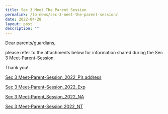 ```yaml
---
title: Sec 3 Meet The Parent Session
permalink: /lp-news/sec-3-meet-the-parent-session/
date: 2022-04-28
layout: post
description: ""
---
```

Dear parents/guardians,

please refer to the attachments below for information shared during the Sec 3 Meet-Parent-Session.

Thank you!

[Sec 3 Meet-Parent-Session\_2022\_P’s address](/files/Sec-3-Meet-Parent-Session_2022_Ps-address.pdf)

[Sec 3 Meet-Parent-Session\_2022\_Exp](/files/Sec-3-Meet-Parent-Session_2022_Exp.pdf)

[Sec 3 Meet-Parent\_Session\_2022\_NA](/files/Sec-3-Meet-Parent_Session_2022_NA.pdf)

[Sec 3 Meet-Parent-Session 2022\_NT](/files/Sec-3-Meet-Parent-Session-2022_NT.pdf)